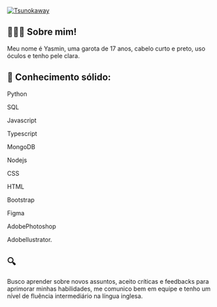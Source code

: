 [![Tsunokaway](https://github-readme-stats.vercel.app/api/top-langs/?username=iuricode&layout=compact)](https://github.com/tsunokaway/github-readme-stats)



## 👩🏻‍💻 Sobre mim!

Meu nome é Yasmin, uma garota de 17 anos, cabelo curto e preto, uso óculos e tenho pele clara.

## 💭 Conhecimento sólido: 
  
  Python 
  
  SQL
  
  Javascript
  
  Typescript
  
  MongoDB
  
  Nodejs
  
  CSS
  
  HTML
  
  Bootstrap
  
  Figma
  
  AdobePhotoshop
  
  AdobeIlustrator.

## 🔍 

Busco aprender sobre novos assuntos, aceito críticas e feedbacks para aprimorar minhas habilidades, me comunico bem em equipe e tenho um nível de fluência intermediário na língua inglesa.


<!---
Tsunokaway/Tsunokaway is a ✨ special ✨ repository because its `README.md` (this file) appears on your GitHub profile.
You can click the Preview link to take a look at your changes.
--->
